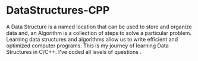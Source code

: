 # DataStructures-CPP

A Data Structure is a named location that can be used to store and organize data and, an Algorithm is a collection of steps to solve a particular problem. 
Learning data structures and algorithms allow us to write efficient and optimized computer programs.
This is my journey of learning Data Structures in C/C++. I've coded all levels of questions .
